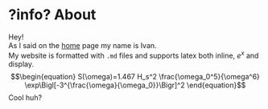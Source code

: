 # ?info? About

Hey!  
As I said on the [home](/home) page my name is Ivan.  
My website is formatted with `.md` files and supports latex both inline, $e^x$ and display.  
$$\begin{equation}  
    S(\omega)=1.467 H_s^2 \frac{\omega_0^5}{\omega^6} \exp\Bigl[-3^{\frac{\omega}{\omega_0}}\Bigr]^2  
\end{equation}$$
Cool huh?